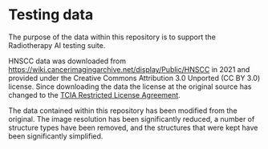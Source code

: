 # Testing data

The purpose of the data within this repository is to support the Radiotherapy AI
testing suite.

HNSCC data was downloaded from
<https://wiki.cancerimagingarchive.net/display/Public/HNSCC> in 2021 and
provided under the Creative Commons Attribution 3.0 Unported (CC BY 3.0)
license. Since downloading the data the license at the original source has
changed to the [TCIA Restricted License Agreement](https://wiki.cancerimagingarchive.net/download/attachments/4556915/TCIA%20Restricted%20License%2020220519.pdf?version=1&modificationDate=1652964581655&api=v2).

The data contained within this repository has been modified from the original.
The image resolution has been significantly reduced, a number of structure types
have been removed, and the structures that were kept have been significantly
simplified.
